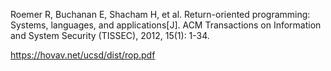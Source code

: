 Roemer R, Buchanan E, Shacham H, et al. Return-oriented programming: Systems, languages, and applications[J]. ACM Transactions on Information and System Security (TISSEC), 2012, 15(1): 1-34.

https://hovav.net/ucsd/dist/rop.pdf
